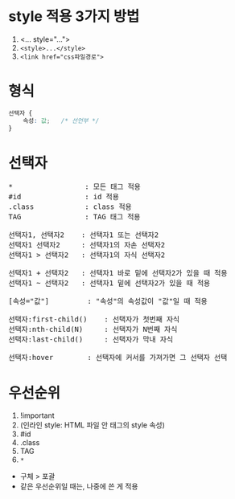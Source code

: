 # style 적용 3가지 방법
1. <... style="...">
2. `<style>...</style>`
3. `<link href="css파일경로">`

# 형식
```css
선택자 {
    속성: 값;   /* 선언부 */
}
```

# 선택자
<pre>
*                 : 모든 태그 적용
#id               : id 적용
.class            : class 적용
TAG               : TAG 태그 적용

선택자1, 선택자2    : 선택자1 또는 선택자2
선택자1 선택자2     : 선택자1의 자손 선택자2
선택자1 > 선택자2   : 선택자1의 자식 선택자2

선택자1 + 선택자2   : 선택자1 바로 밑에 선택자2가 있을 때 적용
선택자1 ~ 선택자2   : 선택자1 밑에 선택자2가 있을 때 적용

[속성="값"]         : "속성"의 속성값이 "값"일 때 적용

선택자:first-child()    : 선택자가 첫번째 자식
선택자:nth-child(N)     : 선택자가 N번째 자식
선택자:last-child()     : 선택자가 막내 자식

선택자:hover        : 선택자에 커서를 가져가면 그 선택자 선택
</pre>

# 우선순위
1. !important
2. (인라인 style: HTML 파일 안 태그의 style 속성)
2. #id
3. .class
4. TAG
5. `*`
- 구체 > 포괄
- 같은 우선순위일 때는, 나중에 쓴 게 적용